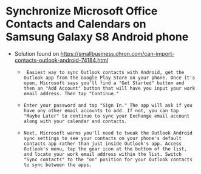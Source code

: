 # Synchronize Microsoft Office Contacts and Calendars on Samsung Galaxy S8 Android phone

- Solution found on https://smallbusiness.chron.com/can-import-contacts-outlook-android-74184.html

  - ` Easiest way to sync Outlook contacts with Android, get the Outlook app from the Google Play Store on your phone. Once it's open, Microsoft says you'll find a "Get Started" button and then an "Add Account" button that will have you input your work email address. Then tap "Continue."`

  - `Enter your password and tap "Sign In." The app will ask if you have any other email accounts to add. If not, you can tap "Maybe Later" to continue to sync your Exchange email account along with your calendar and contacts.`

  - `Next, Microsoft warns you'll need to tweak the Outlook Android sync settings to see your contacts on your phone's default contacts app rather than just inside Outlook's app. Access Outlook's menu, tap the gear icon at the bottom of the list, and locate your work email address within the list. Switch "Sync contacts" to the "on" position for your Outlook contacts to sync between the apps.`
